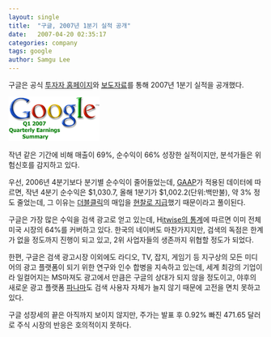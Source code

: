 ```yaml
---
layout: single
title:  "구글, 2007년 1분기 실적 공개"
date:   2007-04-20 02:35:17
categories: company
tags: google
author: Samgu Lee
---
```

구글은 공식 [투자자 홈페이지](http://investor.google.com/webcast.html)와 [보도자료](http://www.google.com/intl/en/press/pressrel/revenues_q107.html)를 통해 2007년 1분기 실적을 공개했다.

![구글 2007 Q1 로고](/assets/google-q1-2007-logo.gif)

작년 같은 기간에 비해 매출이 69%, 순수익이 66% 성장한 실적이지만, 분석가들은 위험신호를 감지하고 있다.

우선, 2006년 4분기보다 분기별 순수익이 줄어들었는데, [GAAP](http://dic.impact.pe.kr/ecmaster-cgi/search.cgi?kwd=gaap)가 적용된 데이터에 따르면, 작년 4분기 순수익은 $1,030.7, 올해 1분기가 $1,002.2(단위:백만불), 약 3% 정도 줄었는데, 그 이유는 [더블클릭](https://www.palgle.com/2007/04/16/google-acquire-doubleclick-31b/)의 매입을 [현찰로 지급](http://entclic.com/360)했기 때문이라고 풀이된다.

구글은 가장 많은 수익을 검색 광고로 얻고 있는데, H[itwise의 통계](http://www.hitwise.com/press-center/hitwiseHS2004/searchenginesmarch2007.php)에 따르면 이미 전체 미국 시장의 64%를 커버하고 있다. 한국의 네이버도 마찬가지지만, 검색의 독점은 한계가 없을 정도까지 진행이 되고 있고, 2위 사업자들의 생존까지 위협할 정도가 되었다.

한편, 구글은 검색 광고시장 이외에도 라디오, TV, 잡지, 게임기 등 지구상의 모든 미디어의 광고 플랫폼이 되기 위한 연구와 인수 합병을 지속하고 있는데, 세계 최강의 기업이라 일컬어지는 MS마져도 광고에서 만큼은 구글의 상대가 되지 않을 정도이고, 야후의 새로운 광고 플랫폼 [파나마](https://www.palgle.com/1999/11/30/google-adsense-vs-yahoo-panama-in-korea/)도 검색 사용자 자체가 늘지 않기 때문에 고전을 면치 못하고 있다.

구글 성장세의 끝은 아직까지 보이지 않지만, 주가는 발표 후 0.92% 빠진 471.65 달러로 주식 시장의 반응은 호의적이지 못하다.
